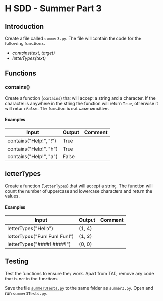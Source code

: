 # H SDD - Summer Part 3

## Introduction

Create a file called `summer3.py`. The file will contain the code for the following functions:

* _contains(text, target)_
* _letterTypes(text)_


## Functions


### contains()

Create a function (`contains`) that will accept a string and a character.  If the character is anywhere in the string the function will return `True`, otherwise it will return `False`.  The function is not case sensitive.

#### Examples

| Input                  | Output | Comment |
| -----                  | ------ | ------- |
| contains("Help!", "!") | True   | |
| contains("Help!", "h") | True   | |
| contains("Help!", "a") | False  | |



## letterTypes

Create a function (`letterTypes`) that will accept a string.  The function will count the number of uppercase and lowercase characters and return the values.

#### Examples

| Input                         | Output | Comment |
| -----                         | ------ | ------- |
| letterTypes("Hello")          | (1, 4) | |
| letterTypes("Fun! Fun! Fun!") | (1, 3) | |
| letterTypes("####! ####!")    | (0, 0) | |


## Testing

Test the functions to ensure they work.  Apart from TAD, remove any code that is not in the functions.

Save the file [`summer3Tests.py`](assets/summer3Tests.py) to the same folder as `summer3.py`.  Open and run `summer3Tests.py`.

